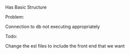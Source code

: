 Has Basic Structure

Problem:

Connection to db not executing appropriately

Todo:

Change the esl files to include the front end that we want

